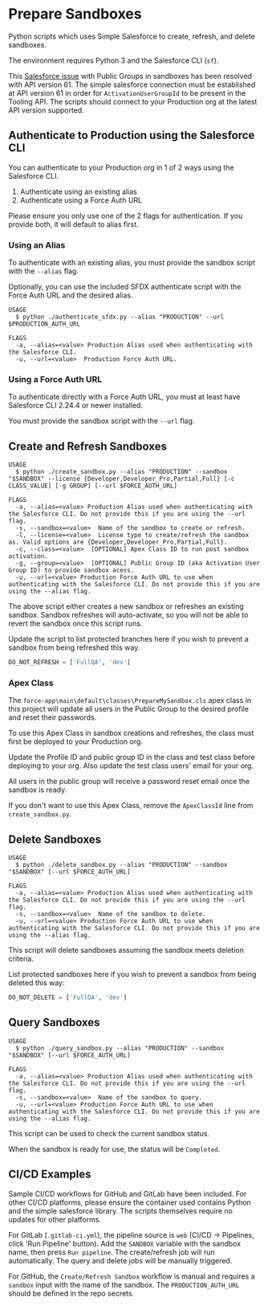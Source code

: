 # Prepare Sandboxes
Python scripts which uses Simple Salesforce to create, refresh, and delete sandboxes.

The environment requires Python 3 and the Salesforce CLI (`sf`).

This [Salesforce issue](https://issues.salesforce.com/issue/a028c00000x9ZiUAAU/release-of-selective-sandbox-access-delayed) with Public Groups in sandboxes has been resolved with API version 61. The simple salesforce connection must be established at API version 61 in order for `ActivationUserGroupId` to be present in the Tooling API. The scripts should connect to your Production org at the latest API version supported.

## Authenticate to Production using the Salesforce CLI

You can authenticate to your Production org in 1 of 2 ways using the Salesforce CLI.

1. Authenticate using an existing alias
2. Authenticate using a Force Auth URL

Please ensure you only use one of the 2 flags for authentication. If you provide both, it will default to alias first.

### Using an Alias

To authenticate with an existing alias, you must provide the sandbox script with the `--alias` flag.

Optionally, you can use the included SFDX authenticate script with the Force Auth URL and the desired alias.

```
USAGE
  $ python ./authenticate_sfdx.py --alias "PRODUCTION" --url $PRODUCTION_AUTH_URL

FLAGS
  -a, --alias=<value> Production Alias used when authenticating with the Salesforce CLI.
  -u, --url=<value>  Production Force Auth URL.
```

### Using a Force Auth URL

To authenticate directly with a Force Auth URL, you must at least have Salesforce CLI 2.24.4 or newer installed.

You must provide the sandbox script with the `--url` flag.


## Create and Refresh Sandboxes

```
USAGE
  $ python ./create_sandbox.py --alias "PRODUCTION" --sandbox "$SANDBOX" --license {Developer,Developer_Pro,Partial,Full} [-c CLASS_VALUE] [-g GROUP] [--url $FORCE_AUTH_URL]

FLAGS
  -a, --alias=<value> Production Alias used when authenticating with the Salesforce CLI. Do not provide this if you are using the --url flag.
  -s, --sandbox=<value>  Name of the sandbox to create or refresh.
  -l, --license=<value>  License type to create/refresh the sandbox as. Valid options are {Developer,Developer_Pro,Partial,Full}.
  -c, --class=<value>  [OPTIONAL] Apex Class ID to run post sandbox activation.
  -g, --group=<value>  [OPTIONAL] Public Group ID (aka Activation User Group ID) to provide sandbox acess.
  -u, --url=<value> Production Force Auth URL to use when authenticating with the Salesforce CLI. Do not provide this if you are using the --alias flag.
```

The above script either creates a new sandbox or refreshes an existing sandbox. Sandbox refreshes will auto-activate, so you will not be able to revert the sandbox once this script runs.

Update the script to list protected branches here if you wish to prevent a sandbox from being refreshed this way.
``` python
DO_NOT_REFRESH = ['FullQA', 'dev']
```

### Apex Class

The `force-app\main\default\classes\PrepareMySandbox.cls` apex class in this project will update all users in the Public Group to the desired profile and reset their passwords. 

To use this Apex Class in sandbox creations and refreshes, the class must first be deployed to your Production org.

Update the Profile ID and public group ID in the class and test class before deploying to your org. Also update the test class users' email for your org.

All users in the public group will receive a password reset email once the sandbox is ready.

If you don't want to use this Apex Class, remove the `ApexClassId` line from `create_sandbox.py`.


## Delete Sandboxes

```
USAGE
  $ python ./delete_sandbox.py --alias "PRODUCTION" --sandbox "$SANDBOX" [--url $FORCE_AUTH_URL]

FLAGS
  -a, --alias=<value> Production Alias used when authenticating with the Salesforce CLI. Do not provide this if you are using the --url flag.
  -s, --sandbox=<value>  Name of the sandbox to delete.
  -u, --url=<value> Production Force Auth URL to use when authenticating with the Salesforce CLI. Do not provide this if you are using the --alias flag.
```

This script will delete sandboxes assuming the sandbox meets deletion criteria.

List protected sandboxes here if you wish to prevent a sandbox from being deleted this way:
``` python
DO_NOT_DELETE = ['FullQA', 'dev']
```

## Query Sandboxes

```
USAGE
  $ python ./query_sandbox.py --alias "PRODUCTION" --sandbox "$SANDBOX" [--url $FORCE_AUTH_URL]

FLAGS
  -a, --alias=<value> Production Alias used when authenticating with the Salesforce CLI. Do not provide this if you are using the --url flag.
  -s, --sandbox=<value>  Name of the sandbox to query.
  -u, --url=<value> Production Force Auth URL to use when authenticating with the Salesforce CLI. Do not provide this if you are using the --alias flag.
```

This script can be used to check the current sandbox status. 

When the sandbox is ready for use, the status will be `Completed`.

## CI/CD Examples

Sample CI/CD workflows for GitHub and GitLab have been included. For other CI/CD platforms, please ensure the container used contains Python and the simple salesforce library. The scripts themselves require no updates for other platforms.

For GitLab (`.gitlab-ci.yml`), the pipeline source is `web` (CI/CD → Pipelines, click 'Run Pipeline' button). Add the `SANDBOX` variable with the sandbox name, then press `Run pipeline`. The create/refresh job will run automatically. The query and delete jobs will be manually triggered.

For GitHub, the `Create/Refresh Sandbox` workflow is manual and requires a `sandbox` input with the name of the sandbox. The `PRODUCTION_AUTH_URL` should be defined in the repo secrets.
